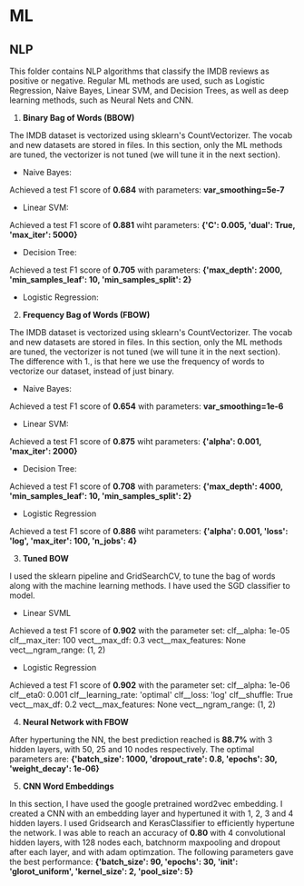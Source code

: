 # ML

## NLP

This folder contains NLP algorithms that classify the IMDB reviews as positive or negative. Regular ML methods are used, such as Logistic Regression, Naive Bayes, Linear SVM, and Decision Trees, as well as deep learning methods, such as Neural Nets and CNN.

1. **Binary Bag of Words (BBOW)**

The IMDB dataset is vectorized using sklearn's CountVectorizer. The vocab and new datasets are stored in files. In this section, only the ML methods are tuned, the vectorizer is not tuned (we will tune it in the next section).

- Naive Bayes:

Achieved a test F1 score of **0.684** with parameters: **var_smoothing=5e-7** 

- Linear SVM:

Achieved a test F1 score of **0.881** wiht parameters: **{'C': 0.005, 'dual': True, 'max_iter': 5000}**

- Decision Tree:

Achieved a test F1 score of **0.705** with parameters: **{'max_depth': 2000, 'min_samples_leaf': 10, 'min_samples_split': 2}**

- Logistic Regression:



2. **Frequency Bag of Words (FBOW)**

The IMDB dataset is vectorized using sklearn's CountVectorizer. The vocab and new datasets are stored in files. In this section, only the ML methods are tuned, the vectorizer is not tuned (we will tune it in the next section).
The difference with 1., is that here we use the frequency of words to vectorize our dataset, instead of just binary.

- Naive Bayes:

Achieved a test F1 score of **0.654** with parameters: **var_smoothing=1e-6**

- Linear SVM:

Achieved a test F1 score of **0.875** wiht parameters: **{'alpha': 0.001, 'max_iter': 2000}**

- Decision Tree:

Achieved a test F1 score of **0.708** with parameters: **{'max_depth': 4000, 'min_samples_leaf': 10, 'min_samples_split': 2}**

- Logistic Regression

Achieved a test F1 score of **0.886** wiht parameters: **{'alpha': 0.001, 'loss': 'log', 'max_iter': 100, 'n_jobs': 4}**


3. **Tuned BOW**

I used the sklearn pipeline and GridSearchCV, to tune the bag of words along with the machine learning methods. I have used the SGD classifier to model.

- Linear SVML

Achieved a test F1 score of **0.902** with the parameter set:
	clf__alpha: 1e-05
	clf__max_iter: 100
	vect__max_df: 0.3
	vect__max_features: None
	vect__ngram_range: (1, 2)

- Logistic Regression

Achieved a test F1 score of **0.902** with the parameter set:
	clf__alpha: 1e-06
	clf__eta0: 0.001
	clf__learning_rate: 'optimal'
	clf__loss: 'log'
	clf__shuffle: True
	vect__max_df: 0.2
	vect__max_features: None
	vect__ngram_range: (1, 2)


4. **Neural Network with FBOW**

After hypertuning the NN, the best prediction reached is **88.7%** with 3 hidden layers, with 50, 25 and 10 nodes respectively.
The optimal parameters are: **{'batch_size': 1000, 'dropout_rate': 0.8, 'epochs': 30, 'weight_decay': 1e-06}**



5. **CNN Word Embeddings**

In this section, I have used the google pretrained word2vec embedding. I created a CNN with an embedding layer and hypertuned it with 1, 2, 3 and 4 hidden layers. I used Gridsearch and KerasClassifier to efficiently hypertune the network. I was able to reach an accuracy of **0.80** with 4 convolutional hidden layers, with 128 nodes each, batchnorm maxpooling and dropout after each layer, and with adam optimzation. The following parameters gave the best performance: **{'batch_size': 90, 'epochs': 30, 'init': 'glorot_uniform', 'kernel_size': 2, 'pool_size': 5}**
